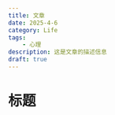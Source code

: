 ```yaml
---
title: 文章
date: 2025-4-6
category: Life
tags:
    - 心理
description: 这是文章的描述信息
draft: true
---
```


# 标题